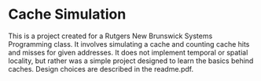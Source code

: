 # Cache Simulation

This is a project created for a Rutgers New Brunswick Systems Programming class. It involves simulating a cache and counting cache hits and misses for given addresses. It does not implement temporal or spatial locality, but rather was a simple project designed to learn the basics behind caches. Design choices are described in the readme.pdf. 

